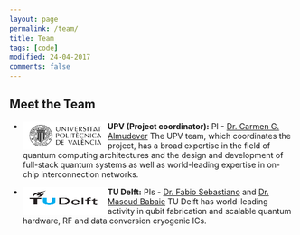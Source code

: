 ```yaml
---
layout: page
permalink: /team/
title: Team
tags: [code]
modified: 24-04-2017
comments: false
---
```


<!---
	Details about sidebar info is provided inside _data/navigation.yml file
-->
 
## Meet the Team

+ <img align="left" width="150" height="50" src="images/UPV.jpg"> **UPV (Project coordinator):** PI - [Dr. Carmen G. Almudever](https://www.linkedin.com/in/carmengalmudever/) 
The UPV team, which coordinates the project, has a broad expertise in the field of quantum computing architectures and the design and development of full-stack quantum systems as well as world-leading expertise in on-chip interconnection networks. 

+ <img align="left" width="150" height="50" src="images/TUD.png"> **TU Delft:** PIs - [Dr. Fabio Sebastiano](http://www.fabiosebastiano.org/wp/) and [Dr. Masoud Babaie](https://elca.tudelft.nl/People/bio.php?id=277)
TU Delft has world-leading activity in qubit fabrication and scalable quantum hardware, RF and data conversion cryogenic ICs.
 



